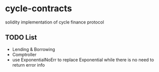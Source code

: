 # cycle-contracts

solidity implementation of cycle finance protocol

## TODO List

- Lending & Borrowing
- Comptroller
- use ExponentialNoErr to replace Exponential while there is no need to return error info